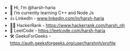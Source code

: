 - 👋 Hi, I’m @harsh-haria
- 🌱 I’m currently learning C++ and Node Js
- 👍 LinkedIn - www.linkedin.com/in/harsh-haria
- 🧑‍💻 HackerRank - https://www.hackerrank.com/harsh_nh
- 🏅 LeetCode - https://leetcode.com/harsh-haria
- 🛠️ GeeksForGeeks - https://auth.geeksforgeeks.org/user/harshnh/profile 
<!-- - 👀 I’m interested in Backend -->
<!-- - 💞️ I’m looking to collaborate on ... -->
<!-- - 📫 How to reach me ...  -->

<!---
harsh-haria/harsh-haria is a ✨ special ✨ repository because its `README.md` (this file) appears on your GitHub profile.
You can click the Preview link to take a look at your changes.
--->
